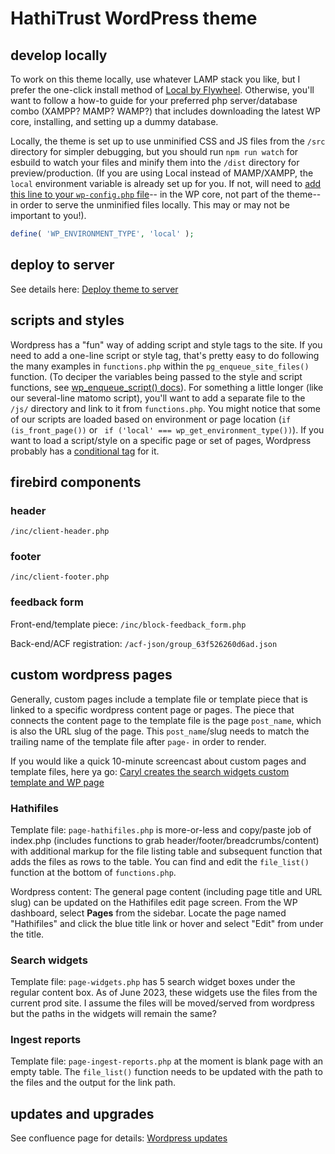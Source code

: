 # HathiTrust WordPress theme

## develop locally

To work on this theme locally, use whatever LAMP stack you like, but I prefer the one-click install method of [Local by Flywheel](https://localwp.com/). Otherwise, you'll want to follow a how-to guide for your preferred php server/database combo (XAMPP? MAMP? WAMP?) that includes downloading the latest WP core, installing, and setting up a dummy database.

Locally, the theme is set up to use unminified CSS and JS files from the `/src` directory for simpler debugging, but you should run `npm run watch` for esbuild to watch your files and minify them into the `/dist` directory for preview/production. (If you are using Local instead of MAMP/XAMPP, the `local` environment variable is already set up for you. If not, will need to [add this line to your `wp-config.php` file](https://developer.wordpress.org/apis/wp-config-php/#wp-environment-type)-- in the WP core, not part of the theme-- in order to serve the unminified files locally. This may or may not be important to you!).

```php
define( 'WP_ENVIRONMENT_TYPE', 'local' );
```

## deploy to server

See details here: [Deploy theme to server](https://hathitrust.atlassian.net/wiki/spaces/HAT/pages/2573467665/Deploy+wordpress+theme+to+server)

## scripts and styles

Wordpress has a "fun" way of adding script and style tags to the site. If you need to add a one-line script or style tag, that's pretty easy to do following the many examples in `functions.php` within the `pg_enqueue_site_files()` function. (To deciper the variables being passed to the style and script functions, see [wp_enqueue_script() docs](https://developer.wordpress.org/reference/functions/wp_enqueue_script/)). For something a little longer (like our several-line matomo script), you'll want to add a separate file to the `/js/` directory and link to it from `functions.php`. You might notice that some of our scripts are loaded based on environment or page location (`if (is_front_page())` or ` if ('local' === wp_get_environment_type())`). If you want to load a script/style on a specific page or set of pages, Wordpress probably has a [conditional tag](https://codex.wordpress.org/Conditional_Tags) for it.

## firebird components

### header

`/inc/client-header.php`

### footer

`/inc/client-footer.php`

### feedback form

Front-end/template piece: `/inc/block-feedback_form.php`

Back-end/ACF registration: `/acf-json/group_63f526260d6ad.json`

## custom wordpress pages

Generally, custom pages include a template file or template piece that is linked to a specific wordpress content page or pages. The piece that connects the content page to the template file is the page `post_name`, which is also the URL slug of the page. This `post_name`/slug needs to match the trailing name of the template file after `page-` in order to render.

If you would like a quick 10-minute screencast about custom pages and template files, here ya go: [Caryl creates the search widgets custom template and WP page](https://www.loom.com/share/ca81472dc14e4597adfa6f7feb482ec0)

### Hathifiles

Template file: `page-hathifiles.php` is more-or-less and copy/paste job of index.php (includes functions to grab header/footer/breadcrumbs/content) with additional markup for the file listing table and subsequent function that adds the files as rows to the table. You can find and edit the `file_list()` function at the bottom of `functions.php`.

Wordpress content: The general page content (including page title and URL slug) can be updated on the Hathifiles edit page screen. From the WP dashboard, select **Pages** from the sidebar. Locate the page named "Hathifiles" and click the blue title link or hover and select "Edit" from under the title.

### Search widgets

Template file: `page-widgets.php` has 5 search widget boxes under the regular content box. As of June 2023, these widgets use the files from the current prod site. I assume the files will be moved/served from wordpress but the paths in the widgets will remain the same?

### Ingest reports

Template file: `page-ingest-reports.php` at the moment is blank page with an empty table. The `file_list()` function needs to be updated with the path to the files and the output for the link path.

## updates and upgrades

See confluence page for details: [Wordpress updates](https://hathitrust.atlassian.net/wiki/spaces/HAT/pages/2573139971/Wordpress+updates+upgrades)